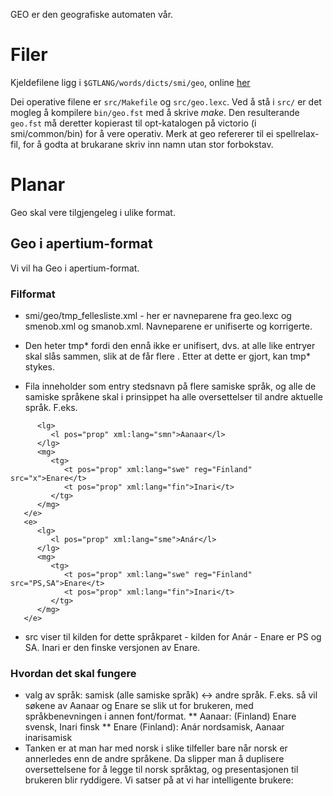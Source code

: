 GEO er den geografiske automaten vår.

# Filer

Kjeldefilene ligg i `$GTLANG/words/dicts/smi/geo`, online [her](https://gtsvn.uit.no/langtech/trunk/words/dicts/smi/geo/)

Dei operative filene er `src/Makefile` og `src/geo.lexc`. Ved å
stå i `src/` er det mogleg å kompilere `bin/geo.fst` med å skrive _make_. Den resulterande `geo.fst` må deretter kopierast til opt-katalogen på
victorio (i smi/common/bin) for å vere operativ. Merk at geo refererer til
ei spellrelax-fil, for å godta at brukarane skriv inn namn utan stor forbokstav.

# Planar

Geo skal vere tilgjengeleg i ulike format.

## Geo i apertium-format

Vi vil ha Geo i apertium-format.

### Filformat

- smi/geo/tmp_fellesliste.xml - her er navneparene fra geo.lexc og smenob.xml og smanob.xml. Navneparene er unifiserte og korrigerte.

- Den heter tmp* fordi den ennå ikke er unifisert, dvs. at alle like entryer skal slås sammen, slik at de får flere <mg>. Etter at dette er gjort, kan tmp* stykes.
- Fila inneholder som entry stedsnavn på flere samiske språk, og alle de samiske språkene skal i prinsippet ha alle oversettelser til andre aktuelle språk. F.eks.

```<e>
      <lg>
         <l pos="prop" xml:lang="smn">Aanaar</l>
      </lg>
      <mg>
         <tg>
            <t pos="prop" xml:lang="swe" reg="Finland" src="x">Enare</t>
            <t pos="prop" xml:lang="fin">Inari</t>
         </tg>
      </mg>
   </e>
   <e>
      <lg>
         <l pos="prop" xml:lang="sme">Anár</l>
      </lg>
      <mg>
         <tg>
            <t pos="prop" xml:lang="swe" reg="Finland" src="PS,SA">Enare</t>
            <t pos="prop" xml:lang="fin">Inari</t>
         </tg>
      </mg>
   </e>
```

- src viser til kilden for dette språkparet - kilden for Anár - Enare er PS og SA. Inari er den finske versjonen av Enare.

### Hvordan det skal fungere

- valg av språk: samisk (alle samiske språk) <-> andre språk. F.eks. så vil søkene av Aanaar og Enare se slik ut for brukeren, med språkbenevningen i annen font/format.
  ** Aanaar: (Finland) Enare svensk, Inari finsk
  ** Enare (Finland): Anár nordsamisk, Aanaar inarisamisk
- Tanken er at man har med norsk i slike tilfeller bare når norsk er annerledes enn de andre språkene. Da slipper man å duplisere oversettelsene for å legge til norsk språktag, og presentasjonen til brukeren blir ryddigere. Vi satser på at vi har intelligente brukere:
